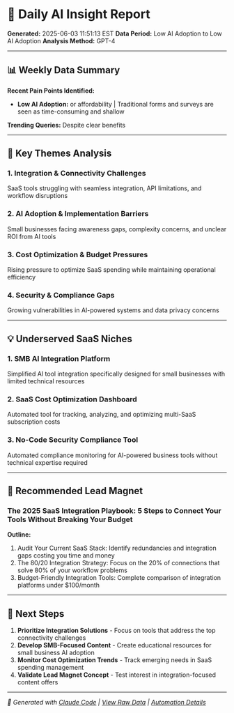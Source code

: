 # 🤖 Daily AI Insight Report
**Generated:** 2025-06-03 11:51:13 EST
**Data Period:** Low AI Adoption to Low AI Adoption
**Analysis Method:** GPT-4

---

## 📊 Weekly Data Summary

**Recent Pain Points Identified:**
- **Low AI Adoption:**  or affordability | Traditional forms and surveys are seen as time-consuming and shallow

**Trending Queries:** Despite clear benefits

---

## 🎯 Key Themes Analysis

### 1. Integration & Connectivity Challenges
SaaS tools struggling with seamless integration, API limitations, and workflow disruptions

### 2. AI Adoption & Implementation Barriers
Small businesses facing awareness gaps, complexity concerns, and unclear ROI from AI tools

### 3. Cost Optimization & Budget Pressures
Rising pressure to optimize SaaS spending while maintaining operational efficiency

### 4. Security & Compliance Gaps
Growing vulnerabilities in AI-powered systems and data privacy concerns

---

## 💡 Underserved SaaS Niches

### 1. SMB AI Integration Platform
Simplified AI tool integration specifically designed for small businesses with limited technical resources

### 2. SaaS Cost Optimization Dashboard
Automated tool for tracking, analyzing, and optimizing multi-SaaS subscription costs

### 3. No-Code Security Compliance Tool
Automated compliance monitoring for AI-powered business tools without technical expertise required

---

## 🧲 Recommended Lead Magnet

### The 2025 SaaS Integration Playbook: 5 Steps to Connect Your Tools Without Breaking Your Budget

**Outline:**
1. Audit Your Current SaaS Stack: Identify redundancies and integration gaps costing you time and money
2. The 80/20 Integration Strategy: Focus on the 20% of connections that solve 80% of your workflow problems
3. Budget-Friendly Integration Tools: Complete comparison of integration platforms under $100/month


---

## 🚀 Next Steps

1. **Prioritize Integration Solutions** - Focus on tools that address the top connectivity challenges
2. **Develop SMB-Focused Content** - Create educational resources for small business AI adoption
3. **Monitor Cost Optimization Trends** - Track emerging needs in SaaS spending management
4. **Validate Lead Magnet Concept** - Test interest in integration-focused content offers

---

*🤖 Generated with [Claude Code](https://claude.ai/code) | [View Raw Data](../metrics-daily.csv) | [Automation Details](../.github/workflows/insight_report.yml)*
